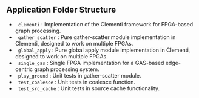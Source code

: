 ## Application Folder Structure

- ` clementi` : Implementation of the Clementi framework for FPGA-based graph processing.
- ` gather_scatter` : Pure gather-scatter module implementation in Clementi, designed to work on multiple FPGAs.
- ` global_apply` : Pure global apply module implementation in Clementi, designed to work on multiple FPGAs.
- ` single_gas` : Single FPGA implementation for a GAS-based edge-centric graph processing system.
- ` play_ground` : Unit tests in gather-scatter module.
- ` test_coalesce` : Unit tests in coalesce function.
- ` test_src_cache` : Unit tests in source cache functionality.